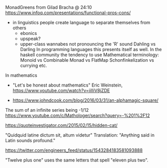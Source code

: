 MonadGreens from Gilad Bracha @ 24:10
<https://www.infoq.com/presentations/functional-pros-cons/>

- in linguistics people create language to separate themselves from others
  - ebonics
  - upspeak?
  - upper-class wannabes not pronouncing the 'R' sound
  Dahling vs Darling
In programming languages this presents itself as well.
 In the haskell community the tendency to use Mathematical terminology:
  Monoid vs Combinable
  Monad vs FlatMap
  Schonfinkelization vs currying
etc.

In mathematics

- "Let's be honest about mathematics" Eric Weinstein, <https://www.youtube.com/watch?v=iilIiV8jZDE>

- <https://www.johndcook.com/blog/2016/03/31/an-alphamagic-square/>

The sum of an infinite series being -1/12
 <https://www.youtube.com/c/Mathologer/search?query=-%201%2F12>

<https://quoteinvestigator.com/2015/02/15/hidden-cat/>

"Quidquid latine dictum sit, altum videtur"
Translation: "Anything said in Latin sounds profound."

<https://twitter.com/engineers_feed/status/1543284183581093888>

"Twelve plus one" uses the same letters that spell "eleven plus two".
